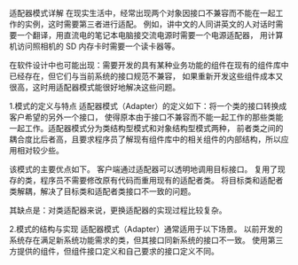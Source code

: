 适配器模式详解
在现实生活中，经常出现两个对象因接口不兼容而不能在一起工作的实例，这时需要第三者进行适配。
例如，讲中文的人同讲英文的人对话时需要一个翻译，用直流电的笔记本电脑接交流电源时需要一个电源适配器，
用计算机访问照相机的 SD 内存卡时需要一个读卡器等。

在软件设计中也可能出现：需要开发的具有某种业务功能的组件在现有的组件库中已经存在，但它们与当前系统的接口规范不兼容，
如果重新开发这些组件成本又很高，这时用适配器模式能很好地解决这些问题。

1.模式的定义与特点
适配器模式（Adapter）的定义如下：将一个类的接口转换成客户希望的另外一个接口，
使得原本由于接口不兼容而不能一起工作的那些类能一起工作。适配器模式分为类结构型模式和对象结构型模式两种，
前者类之间的耦合度比后者高，且要求程序员了解现有组件库中的相关组件的内部结构，所以应用相对较少些。

该模式的主要优点如下。
客户端通过适配器可以透明地调用目标接口。
复用了现存的类，程序员不需要修改原有代码而重用现有的适配者类。
将目标类和适配者类解耦，解决了目标类和适配者类接口不一致的问题。

其缺点是：对类适配器来说，更换适配器的实现过程比较复杂。

2.模式的结构与实现
适配器模式（Adapter）通常适用于以下场景。
以前开发的系统存在满足新系统功能需求的类，但其接口同新系统的接口不一致。
使用第三方提供的组件，但组件接口定义和自己要求的接口定义不同。